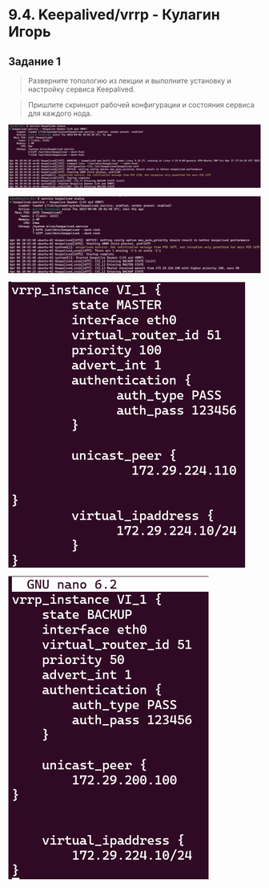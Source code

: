 # 9.4. Keepalived/vrrp - Кулагин Игорь
## Задание 1
>Разверните топологию из лекции и выполните установку и настройку сервиса Keepalived.

>Пришлите скриншот рабочей конфигурации и состояния сервиса для каждого нода.

![10.1 Task #1.1](screenshots/10.1-1.1.png)

![10.1 Task #1.2](screenshots/10.1-1.2.png)

![10.1 Task #1.3](screenshots/10.1-1.3.png)

![10.1 Task #1.4](screenshots/10.1-1.4.png)